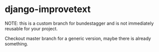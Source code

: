 django-improvetext
==================

NOTE: this is a custom branch for bundestagger and is not immediately reusable for your project.

Checkout master branch for a generic version, maybe there is already something.

